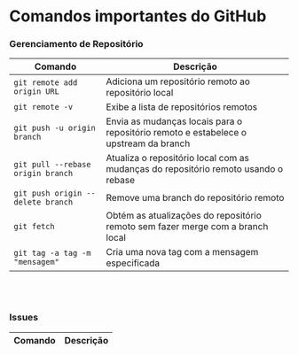 # Comandos importantes do GitHub

### Gerenciamento de Repositório

| Comando         | Descrição     |   
| --------------------------- | --------------------- | 
| `git remote add origin URL` | Adiciona um repositório remoto ao repositório local |
| `git remote -v` | Exibe a lista de repositórios remotos |
| `git push -u origin branch` | Envia as mudanças locais para o repositório remoto e estabelece o upstream da branch |
| `git pull --rebase origin branch` | Atualiza o repositório local com as mudanças do repositório remoto usando o rebase |
| `git push origin --delete branch` | Remove uma branch do repositório remoto |
| `git fetch` | Obtém as atualizações do repositório remoto sem fazer merge com a branch local |
| `git tag -a tag -m "mensagem"` | Cria uma nova tag com a mensagem especificada |


<br><br>


### Issues

| Comando         | Descrição     |   
| --------------------------- | --------------------- | 
